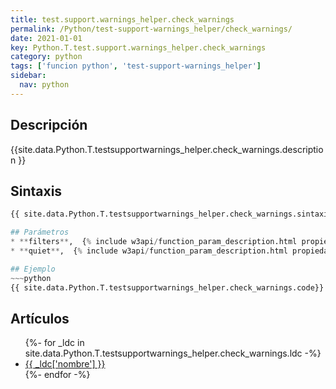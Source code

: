 ```yaml
---
title: test.support.warnings_helper.check_warnings
permalink: /Python/test-support-warnings_helper/check_warnings/
date: 2021-01-01
key: Python.T.test.support.warnings_helper.check_warnings
category: python
tags: ['funcion python', 'test-support-warnings_helper']
sidebar: 
  nav: python
---
```


## Descripción
{{site.data.Python.T.testsupportwarnings_helper.check_warnings.description }}

## Sintaxis
~~~python
{{ site.data.Python.T.testsupportwarnings_helper.check_warnings.sintaxis }}~~~

## Parámetros
* **filters**,  {% include w3api/function_param_description.html propiedad=site.data.Python.T.test.support.warnings_helper.check_warnings valor="filters" %}
* **quiet**,  {% include w3api/function_param_description.html propiedad=site.data.Python.T.test.support.warnings_helper.check_warnings valor="quiet" %}

## Ejemplo
~~~python
{{ site.data.Python.T.testsupportwarnings_helper.check_warnings.code}}
~~~

## Artículos
<ul>
{%- for _ldc in site.data.Python.T.testsupportwarnings_helper.check_warnings.ldc -%}
   <li>
       <a href="{{_ldc['url'] }}">{{ _ldc['nombre'] }}</a>
   </li>
{%- endfor -%}
</ul>

